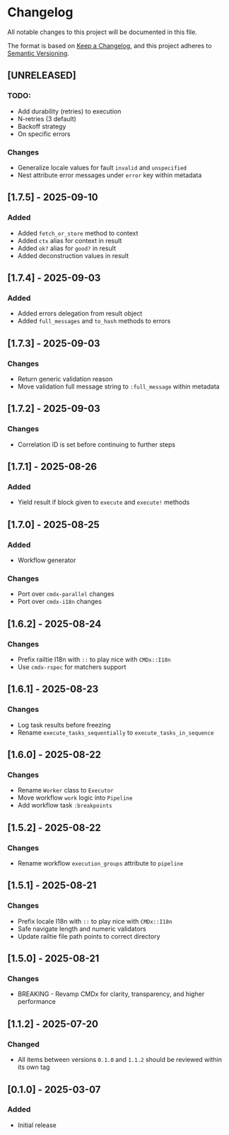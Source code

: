# Changelog

All notable changes to this project will be documented in this file.

The format is based on [Keep a Changelog](https://keepachangelog.com/en/1.1.0/), and this project adheres to [Semantic Versioning](https://semver.org/spec/v2.0.0.html).

## [UNRELEASED]

### TODO:
- Add durability (retries) to execution
 - N-retries (3 default)
 - Backoff strategy
 - On specific errors

### Changes
- Generalize locale values for fault `invalid` and `unspecified`
- Nest attribute error messages under `error` key within metadata

## [1.7.5] - 2025-09-10

### Added
- Added `fetch_or_store` method to context
- Added `ctx` alias for context in result
- Added `ok?` alias for `good?` in result
- Added deconstruction values in result

## [1.7.4] - 2025-09-03

### Added
- Added errors delegation from result object
- Added `full_messages` and `to_hash` methods to errors

## [1.7.3] - 2025-09-03

### Changes
- Return generic validation reason
- Move validation full message string to `:full_message` within metadata

## [1.7.2] - 2025-09-03

### Changes
- Correlation ID is set before continuing to further steps

## [1.7.1] - 2025-08-26

### Added
- Yield result if block given to `execute` and `execute!` methods

## [1.7.0] - 2025-08-25

### Added
- Workflow generator

### Changes
- Port over `cmdx-parallel` changes
- Port over `cmdx-i18n` changes

## [1.6.2] - 2025-08-24

### Changes
- Prefix railtie I18n with `::` to play nice with `CMDx::I18n`
- Use `cmdx-rspec` for matchers support

## [1.6.1] - 2025-08-23

### Changes
- Log task results before freezing
- Rename `execute_tasks_sequentially` to `execute_tasks_in_sequence`

## [1.6.0] - 2025-08-22

### Changes
- Rename `Worker` class to `Executor`
- Move workflow `work` logic into `Pipeline`
- Add workflow task `:breakpoints`

## [1.5.2] - 2025-08-22

### Changes
- Rename workflow `execution_groups` attribute to `pipeline`

## [1.5.1] - 2025-08-21

### Changes
- Prefix locale I18n with `::` to play nice with `CMDx::I18n`
- Safe navigate length and numeric validators
- Update railtie file path points to correct directory

## [1.5.0] - 2025-08-21

### Changes
- BREAKING - Revamp CMDx for clarity, transparency, and higher performance

## [1.1.2] - 2025-07-20

### Changed
- All items between versions `0.1.0` and `1.1.2` should be reviewed within its own tag

## [0.1.0] - 2025-03-07

### Added
- Initial release
